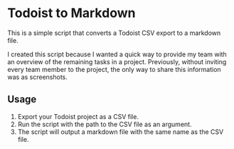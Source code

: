 # Todoist to Markdown

<!-- Harry Boyd - hboyd255@gmail.com - 06/05/2024 -->

This is a simple script that converts a Todoist CSV export to a markdown file.

I created this script because I wanted a quick way to provide my team with an
overview of the remaining tasks in a project. Previously, without inviting every
team member to the project, the only way to share this information was as
screenshots.

## Usage

1. Export your Todoist project as a CSV file.
2. Run the script with the path to the CSV file as an argument.
3. The script will output a markdown file with the same name as the CSV file.
